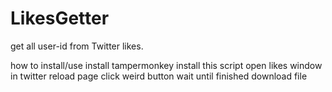# LikesGetter
get all user-id from Twitter likes.

how to install/use
install tampermonkey
install this script
open likes window in twitter
reload page
click weird button
wait until finished
download file